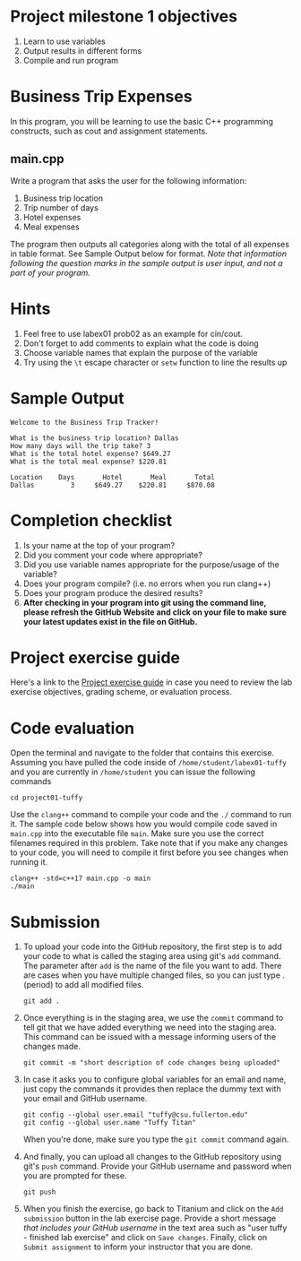 #  Project milestone 1 objectives
1. Learn to use variables
2. Output results in different forms
3. Compile and run program

# Business Trip Expenses
In this program, you will be learning to use the basic C++ programming constructs, such as cout and assignment statements.

## main.cpp
Write a program that asks the user for the following information:
1. Business trip location
2. Trip number of days
3. Hotel expenses
4. Meal expenses

The program then outputs all categories along with the total of all expenses in table format. See Sample Output below for format. *Note that information following the question marks in the sample output is user input, and not a part of your program.*

# Hints
1. Feel free to use labex01 prob02 as an example for cin/cout.
1. Don't forget to add comments to explain what the code is doing
1. Choose variable names that explain the purpose of the variable
1. Try using the `\t` <tab> escape character or `setw` function to line the results up

# Sample Output
```
Welcome to the Business Trip Tracker!

What is the business trip location? Dallas
How many days will the trip take? 3
What is the total hotel expense? $649.27
What is the total meal expense? $220.81

Location    Days       Hotel       Meal       Total
Dallas         3     $649.27    $220.81     $870.08
```

# Completion checklist
1. Is your name at the top of your program?
2. Did you comment your code where appropriate?
3. Did you use variable names appropriate for the purpose/usage of the variable?
4. Does your program compile? (i.e. no errors when you run clang++)
5. Does your program produce the desired results?
6. **After checking in your program into git using the command line, please refresh the GitHub Website and click on your file to make sure your latest updates exist in the file on GitHub.**

# Project exercise guide
Here's a link to the [Project exercise guide](https://drive.google.com/open?id=1BbuqywMqBWSAIQjEn1RaBhSDZAbSknUw) in case you need to review the lab exercise objectives, grading scheme, or evaluation process.

# Code evaluation
Open the terminal and navigate to the folder that contains this exercise. Assuming you have pulled the code inside of `/home/student/labex01-tuffy` and you are currently in `/home/student` you can issue the following commands

```
cd project01-tuffy
```

Use the `clang++` command to compile your code and the `./` command to run it. The sample code below shows how you would compile code saved in `main.cpp` into the executable file `main`. Make sure you use the correct filenames required in this problem.  Take note that if you make any changes to your code, you will need to compile it first before you see changes when running it.

```
clang++ -std=c++17 main.cpp -o main
./main
```

# Submission
1. To upload your code into the GitHub repository, the first step is to add your code to what is called the staging area using git's `add` command. The parameter after `add` is the name of the file you want to add. There are cases when you have multiple changed files, so you can just type . (period) to add all modified files.

    ```
    git add .
    ```

1. Once everything is in the staging area, we use the `commit` command to tell git that we have added everything we need into the staging area. This command can be issued with a message informing users of the changes made.

    ```
    git commit -m "short description of code changes being uploaded"
    ```

1. In case it asks you  to configure global variables for an email and name, just copy the commands it provides then replace the dummy text with your email and GitHub username.

    ```
    git config --global user.email "tuffy@csu.fullerton.edu"
    git config --global user.name "Tuffy Titan"
    ```

    When you're done, make sure you type the `git commit` command again.

1. And finally, you can upload all changes to the GitHub repository using git's `push` command. Provide your GitHub username and password when you are prompted for these.

    ```
    git push
    ```

1. When you finish the exercise, go back to Titanium and click on the `Add submission` button in the lab exercise page. Provide a short message *that includes your GitHub username* in the text area such as "user tuffy - finished lab exercise" and click on `Save changes`. Finally, click on `Submit assignment` to inform your instructor that you are done.
